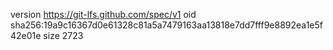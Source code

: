 version https://git-lfs.github.com/spec/v1
oid sha256:19a9c16367d0e61328c81a5a7479163aa13818e7dd7fff9e8892ea1e5f42e01e
size 2723
